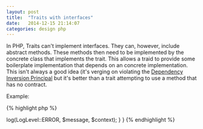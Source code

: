 ```yaml
---
layout: post
title:  "Traits with interfaces"
date:   2014-12-15 21:14:07
categories: design php
---
```


In PHP, Traits can't implement interfaces. They can, however, include abstract methods. These methods then need to be implemented by the concrete class that implements the trait. This allows a traid to provide some boilerplate implementation that depends on an concrete implementation. This isn't always a good idea (it's verging on violating the [Dependency Inversion Principal](http://en.wikipedia.org/wiki/Dependency_inversion_principle) but it's better than a trait attempting to use a method that has no contract.

Example:

{% highlight php %}
<?php
trait LoggerTrait
{
    abstract public function log($level, $message, array $context = array());
    
    public function error($message, array $context = array())
    {
        $this->log(LogLevel::ERROR, $message, $context);
    } 
}
{% endhighlight %}

